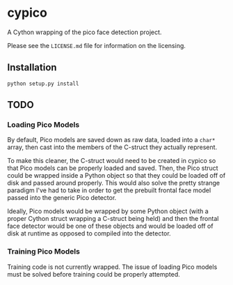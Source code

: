 cypico
======
A Cython wrapping of the pico face detection project. 

Please see the `LICENSE.md` file for information on the licensing.

Installation
------------
``python setup.py install``


TODO
----
### Loading Pico Models
By default, Pico models are saved down as raw data, loaded into a ``char*``
array, then cast into the members of the C-struct they actually represent.

To make this cleaner, the C-struct would need to be created in cypico so that
Pico models can be properly loaded and saved. Then, the Pico struct could be
wrapped inside a Python object so that they could be loaded off of disk
and passed around properly. This would also solve the pretty strange paradigm
I've had to take in order to get the prebuilt frontal face model passed into
the generic Pico detector.

Ideally, Pico models would be wrapped by some Python object (with a proper
Cython struct wrapping a C-struct being held) and then the frontal face detector
would be one of these objects and would be loaded off of disk at runtime as
opposed to compiled into the detector.

### Training Pico Models
Training code is not currently wrapped. The issue of loading Pico models must be
solved before training could be properly attempted.
